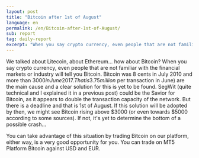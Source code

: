 ```yaml
---
layout: post
title: "Bitcoin after 1st of August"
language: en
permalink: /en/Bitcoin-after-1st-of-August/
sub: report
tag: daily-report
excerpt: "When you say crypto currency, even people that are not familiar with the financial markets or industry will tell you Bitcoin ..."
---
```

We talked about Litecoin, about Ethereum... how about Bitcoin? When you say crypto currency, even people that are not familiar with the financial markets or industry will tell you Bitcoin. Bitcoin was 8 cents in July 2010 and more than $3000 in June 2017. That is 3.75 million% in 7 years. That is one of the reasons we can discuss now about Bitcoin millionaires. But Bitcoin will come to a crossroad. We are now in the so-called "civil war" of Bitcoin. Lagging transactions processing time (around 3 days) and costs (around 5$ per transaction in June) are the main cause and a clear solution for this is yet to be found. SegWit (quite technical and I explained it in a previous post) could be the Savior for Bitcoin, as it appears to double the transaction capacity of the network. But there is a deadline and that is 1st of August. If this solution will be adopted by then, we might see Bitcoin rising above $3000 (or even towards $5000 according to some sources). If not, it's yet to determine the bottom of a possible crash...

You can take advantage of this situation by trading Bitcoin on our platform, either way, is a very good opportunity for you. You can trade on MT5 Platform Bitcoin against USD and EUR.